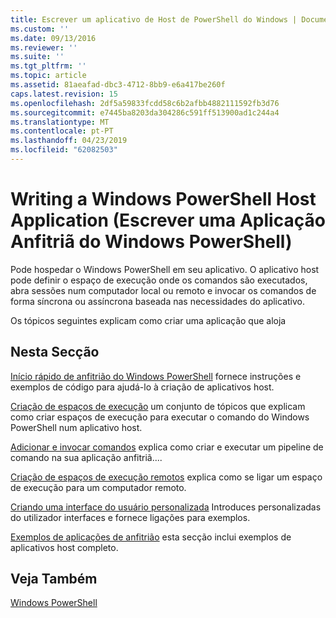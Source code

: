 ```yaml
---
title: Escrever um aplicativo de Host de PowerShell do Windows | Documentos da Microsoft
ms.custom: ''
ms.date: 09/13/2016
ms.reviewer: ''
ms.suite: ''
ms.tgt_pltfrm: ''
ms.topic: article
ms.assetid: 81aeafad-dbc3-4712-8bb9-e6a417be260f
caps.latest.revision: 15
ms.openlocfilehash: 2df5a59833fcdd58c6b2afbb4882111592fb3d76
ms.sourcegitcommit: e7445ba8203da304286c591ff513900ad1c244a4
ms.translationtype: MT
ms.contentlocale: pt-PT
ms.lasthandoff: 04/23/2019
ms.locfileid: "62082503"
---
```

# <a name="writing-a-windows-powershell-host-application"></a>Writing a Windows PowerShell Host Application (Escrever uma Aplicação Anfitriã do Windows PowerShell)

Pode hospedar o Windows PowerShell em seu aplicativo. O aplicativo host pode definir o espaço de execução onde os comandos são executados, abra sessões num computador local ou remoto e invocar os comandos de forma síncrona ou assíncrona baseada nas necessidades do aplicativo.

Os tópicos seguintes explicam como criar uma aplicação que aloja

## <a name="in-this-section"></a>Nesta Secção

[Início rápido de anfitrião do Windows PowerShell](./windows-powershell-host-quickstart.md) fornece instruções e exemplos de código para ajudá-lo à criação de aplicativos host.

[Criação de espaços de execução](./creating-runspaces.md) um conjunto de tópicos que explicam como criar espaços de execução para executar o comando do Windows PowerShell num aplicativo host.

[Adicionar e invocar comandos](./adding-and-invoking-commands.md) explica como criar e executar um pipeline de comando na sua aplicação anfitriã....

[Criação de espaços de execução remotos](./creating-remote-runspaces.md) explica como se ligar um espaço de execução para um computador remoto.

[Criando uma interface do usuário personalizada](./creating-a-custom-user-interface.md) Introduces personalizadas do utilizador interfaces e fornece ligações para exemplos.

[Exemplos de aplicações de anfitrião](./host-application-samples.md) esta secção inclui exemplos de aplicativos host completo.

## <a name="see-also"></a>Veja Também

[Windows PowerShell](http://msdn.microsoft.com/en-us/b41a2af3-aec1-402d-8e18-c2c26be461ff)